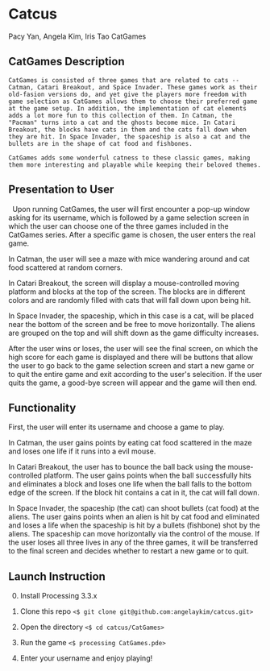 # Catcus
Pacy Yan, Angela Kim, Iris Tao
CatGames

## CatGames Description

    CatGames is consisted of three games that are related to cats -- Catman, Catari Breakout, and Space Invader. These games work as their old-fasion versions do, and yet give the players more freedom with game selection as CatGames allows them to choose their preferred game at the game setup. In addition, the implementation of cat elements adds a lot more fun to this collection of them. In Catman, the "Pacman" turns into a cat and the ghosts become mice. In Catari Breakout, the blocks have cats in them and the cats fall down when they are hit. In Space Invader, the spaceship is also a cat and the bullets are in the shape of cat food and fishbones. 
   
    CatGames adds some wonderful catness to these classic games, making them more interesting and playable while keeping their beloved themes. 

## Presentation to User
   Upon running CatGames, the user will first encounter a pop-up window asking for its username, which is followed by a game selection screen in which the user can choose one of the three games included in the CatGames series. After a specific game is chosen, the user enters the real game. 
   
   In Catman, the user will see a maze with mice wandering around and cat food scattered at random corners. 
   
   In Catari Breakout, the screen will display a mouse-controlled moving platform and blocks at the top of the screen. The blocks are in different colors and are randomly filled with cats that will fall down upon being hit. 
   
   In Space Invader, the spaceship, which in this case is a cat, will be placed near the bottom of the screen and be free to move horizontally. The aliens are grouped on the top and will shift down as the game difficulty increases. 
   
   After the user wins or loses, the user will see the final screen, on which the high score for each game is displayed and there will be buttons that allow the user to go back to the game selection screen and start a new game or to quit the entire game and exit according to the user's selecition. If the user quits the game, a good-bye screen will appear and the game will then end.   

## Functionality 
   First, the user will enter its username and choose a game to play. 
   
   In Catman, the user gains points by eating cat food scattered in the maze and loses one life if it runs into a evil mouse. 
   
   In Catari Breakout, the user has to bounce the ball back using the mouse-controlled platform. The user gains points when the ball successfully hits and eliminates a block and loses one life when the ball falls to the bottom edge of the screen. If the block hit contains a cat in it, the cat will fall down. 
   
   In Space Invader, the spaceship (the cat) can shoot bullets (cat food) at the aliens. The user gains points when an alien is hit by cat food and eliminated and loses a life when the spaceship is hit by a bullets (fishbone) shot by the aliens. The spaceship can move horizontally via the control of the mouse. If the user loses all three lives in any of the three games, it will be transferred to the final screen and decides whether to restart a new game or to quit.  
   
## Launch Instruction

0. Install Processing 3.3.x

1. Clone this repo
`<$ git clone git@github.com:angelaykim/catcus.git>`

2. Open the directory 
`<$ cd catcus/CatGames>`

3. Run the game
`<$ processing CatGames.pde>` 

4. Enter your username and enjoy playing!


